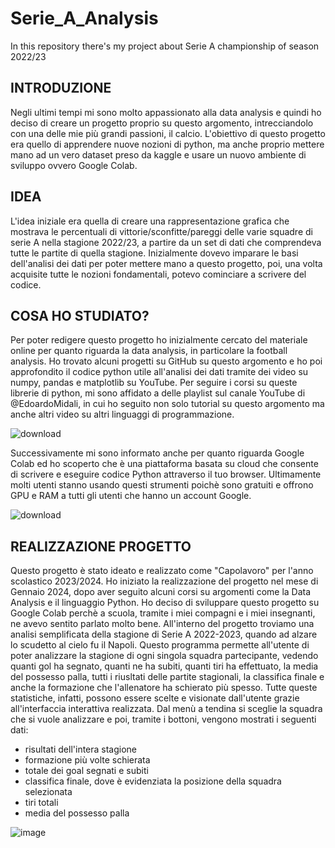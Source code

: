 # Serie_A_Analysis
In this repository there's my project about Serie A championship of season 2022/23

INTRODUZIONE
-
Negli ultimi tempi mi sono molto appassionato alla data analysis e quindi ho deciso di creare un progetto proprio su questo argomento, intrecciandolo con una delle mie più grandi passioni, il calcio. L'obiettivo di questo progetto era quello di apprendere nuove nozioni di python, ma anche proprio mettere mano ad un vero dataset preso da kaggle e usare un nuovo ambiente di sviluppo ovvero Google Colab.

IDEA
-
L'idea iniziale era quella di creare una rappresentazione grafica che mostrava le percentuali di vittorie/sconfitte/pareggi delle varie squadre di serie A nella stagione 2022/23, a partire da un set di dati che comprendeva tutte le partite di quella stagione. Inizialmente dovevo imparare le basi dell'analisi dei dati per poter mettere mano a questo progetto, poi, una volta acquisite tutte le nozioni fondamentali, potevo cominciare a scrivere del codice.

COSA HO STUDIATO?
-
Per poter redigere questo progetto ho inizialmente cercato del materiale online per quanto riguarda la data analysis, in particolare la football analysis. Ho trovato alcuni progetti su GitHub su questo argomento e ho poi approfondito il codice python utile all'analisi dei dati tramite dei video su numpy, pandas e matplotlib su YouTube. Per seguire i corsi su queste librerie di python, mi sono affidato a delle playlist sul canale YouTube di @EdoardoMidali, in cui ho seguito non solo tutorial su questo argomento ma anche altri video su altri linguaggi di programmazione.

![download](https://github.com/GiamTeo/Serie_A_Analysis/assets/116298717/56935658-545e-4f95-8373-10c8c4d736f6)

Successivamente mi sono informato anche per quanto riguarda Google Colab ed ho scoperto che è una piattaforma basata su cloud che consente di scrivere e eseguire codice Python attraverso il tuo browser. Ultimamente molti utenti stanno usando questi strumenti poichè sono gratuiti e offrono GPU e RAM a tutti gli utenti che hanno un account Google. 

![download](https://github.com/GiamTeo/Serie_A_Analysis/assets/116298717/b000e7b0-611d-44cc-b01f-7ea1589cffd3)

REALIZZAZIONE PROGETTO 
-
Questo progetto è stato ideato e realizzato come "Capolavoro" per l'anno scolastico 2023/2024. Ho iniziato la realizzazione del progetto nel mese di Gennaio 2024, dopo aver seguito alcuni corsi su argomenti come la Data Analysis e il linguaggio Python. Ho deciso di sviluppare questo progetto su Google Colab perchè a scuola, tramite i miei compagni e i miei insegnanti, ne avevo sentito parlato molto bene. All'interno del progetto troviamo una analisi semplificata della stagione di Serie A 2022-2023, quando ad alzare lo scudetto al cielo fu il Napoli. Questo programma permette all'utente di poter analizzare la stagione di ogni singola squadra partecipante, vedendo quanti gol ha segnato, quanti ne ha subiti, quanti tiri ha effettuato, la media del possesso palla, tutti i riusltati delle partite stagionali, la classifica finale e anche la formazione che l'allenatore ha schierato più spesso. Tutte queste statistiche, infatti, possono essere scelte e visionate dall'utente grazie all'interfaccia interattiva realizzata. Dal menù a tendina si sceglie la squadra che si vuole analizzare e poi, tramite i bottoni, vengono mostrati i seguenti dati:
- risultati dell'intera stagione
- formazione più volte schierata
- totale dei goal segnati e subiti
- classifica finale, dove è evidenziata la posizione della squadra selezionata
- tiri totali
- media del possesso palla

![image](https://github.com/GiamTeo/Serie_A_Analysis/assets/116298717/530676a1-e0ee-4ec2-8620-d89b8dd267b5)




